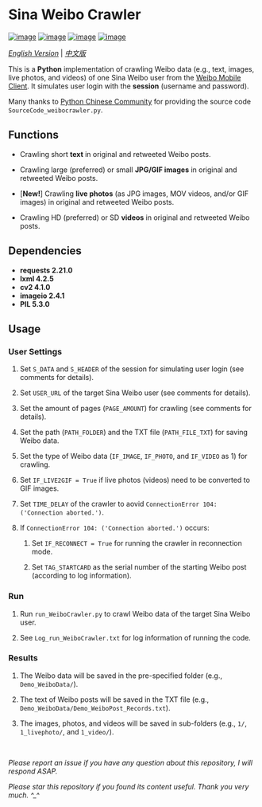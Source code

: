 # Sina Weibo Crawler

[![image](https://img.shields.io/badge/license-MIT-green.svg)](https://github.com/HeZhang1994/weibo-crawler/blob/master/LICENSE)
[![image](https://img.shields.io/badge/python-3.7-blue.svg)]()
[![image](https://img.shields.io/badge/status-stable-brightgreen.svg)]()
[![image](https://img.shields.io/badge/build-passing-brightgreen.svg)]()

[*English Version*](https://github.com/HeZhang1994/weibo-crawler/blob/master/README.md) | [*中文版*](https://github.com/HeZhang1994/weibo-crawler/blob/master/README-cn.md)

This is a **Python** implementation of crawling Weibo data (e.g., text, images, live photos, and videos) of one Sina Weibo user from the [Weibo Mobile Client](https://m.weibo.cn). It simulates user login with the **session** (username and password).

Many thanks to [Python Chinese Community](https://blog.csdn.net/BF02jgtRS00XKtCx/article/details/79547627) for providing the source code `SourceCode_weibocrawler.py`.

## Functions

- Crawling short **text** in original and retweeted Weibo posts.

- Crawling large (preferred) or small **JPG/GIF images** in original and retweeted Weibo posts.

- [**New!**] Crawling **live photos** (as JPG images, MOV videos, and/or GIF images) in original and retweeted Weibo posts.

- Crawling HD (preferred) or SD **videos** in original and retweeted Weibo posts.

## Dependencies

* __requests 2.21.0__
* __lxml 4.2.5__
* __cv2 4.1.0__
* __imageio 2.4.1__
* __PIL 5.3.0__

## Usage

### User Settings

1. Set `S_DATA` and `S_HEADER` of the session for simulating user login (see comments for details).

2. Set `USER_URL` of the target Sina Weibo user (see comments for details).

3. Set the amount of pages (`PAGE_AMOUNT`) for crawling (see comments for details).

4. Set the path (`PATH_FOLDER`) and the TXT file (`PATH_FILE_TXT`) for saving Weibo data.

5. Set the type of Weibo data (`IF_IMAGE`, `IF_PHOTO`, and `IF_VIDEO` as 1) for crawling.

6. Set `IF_LIVE2GIF = True` if live photos (videos) need to be converted to GIF images.

7. Set `TIME_DELAY` of the crawler to aovid `ConnectionError 104: ('Connection aborted.')`.

8. If `ConnectionError 104: ('Connection aborted.')` occurs:

   1. Set `IF_RECONNECT = True` for running the crawler in reconnection mode.

   2. Set `TAG_STARTCARD` as the serial number of the starting Weibo post (according to log information).

### Run

1. Run `run_WeiboCrawler.py` to crawl Weibo data of the target Sina Weibo user.

2. See `Log_run_WeiboCrawler.txt` for log information of running the code.

### Results

1. The Weibo data will be saved in the pre-specified folder (e.g., `Demo_WeiboData/`).

2. The text of Weibo posts will be saved in the TXT file (e.g., `Demo_WeiboData/Demo_WeiboPost_Records.txt`).

3. The images, photos, and videos will be saved in sub-folders (e.g., `1/`, `1_livephoto/`, and `1_video/`).

<br>

<i>Please report an issue if you have any question about this repository, I will respond ASAP.</i>

<i>Please star this repository if you found its content useful. Thank you very much. ^_^</i>

